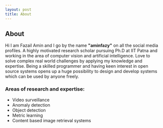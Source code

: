 ```yaml
---
layout: post
title: About
---
```




## About
Hi
I am Fazail Amin and I go by the name **"aminfazy"** on all the social media profiles. A highly motivated research scholar pursuing Ph.D at IIT Patna and  working in the area of computer vision and artificial intelligence. Love to solve complex real world challenges by applying my knowledge and expertise. Being a skilled programmer and having keen interest in open source systems opens up a huge possibility to design and develop systems which can be used by anyone freely.
### Areas of research and expertise:

 - Video surveillance 
 - Anomaly detection
 - Object detection
 - Metric learning
 - Content based image retrieval systems
